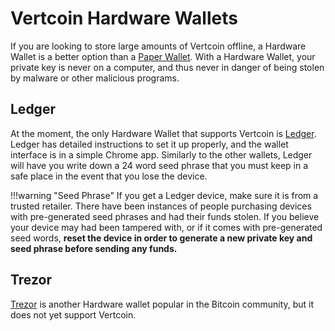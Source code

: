 # Vertcoin Hardware Wallets

If you are looking to store large amounts of Vertcoin offline, a Hardware Wallet is a better option than a [Paper Wallet](./Paper-Wallets/). With a Hardware Wallet, your private key is never on a computer, and thus never in danger of being stolen by malware or other malicious programs.

## Ledger

At the moment, the only Hardware Wallet that supports Vertcoin is [Ledger](https://www.ledgerwallet.com/). Ledger has detailed instructions to set it up properly, and the wallet interface is in a simple Chrome app. Similarly to the other wallets, Ledger will have you write down a 24 word seed phrase that you must keep in a safe place in the event that you lose the device.

!!!warning "Seed Phrase"
    If you get a Ledger device, make sure it is from a trusted retailer. There have been instances of people purchasing devices with pre-generated seed phrases and had their funds stolen. If you believe your device may had been tampered with, or if it comes with pre-generated seed words, **reset the device in order to generate a new private key and seed phrase before sending any funds.**

## Trezor

[Trezor](https://trezor.io/) is another Hardware wallet popular in the Bitcoin community, but it does not yet support Vertcoin.
